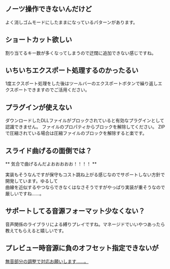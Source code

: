 ## ノーツ操作できないんだけど
よく消しゴムモードにしたままになっているパターンがあります。

## ショートカット欲しい
割り当てるキー数が多くなってしまうので迂闊に追加できない感じですね。

## いちいちエクスポート処理するのかったるい
1度エクスポート処理をした後はツールバーのエクスポートボタンで繰り返しエクスポートできますのでご活用ください。

## プラグインが使えない
ダウンロードしたDLLファイルがブロックされていると有効なプラグインとして認識できません。
ファイルのプロパティからブロックを解除してください。
ZIPで圧縮されている場合は圧縮ファイルのブロックを解除すると楽です。

## スライド曲げるの面倒では？
** 気合で曲げるんだよおおおおお！！！！ **

実装もそうなんですが保守もコスト跳ね上がる感じなのでサポートしない方針で開発しています。ゆるして  
曲線を近似するやつならできなくはなさそうですがやっぱり実装が重そうなので厳しいですね……。

## サポートしてる音源フォーマット少なくない？
音声関係のライブラリによる縛りプレイですね。マネージドでいいやつあったら教えてもらえると嬉しいです。

## プレビュー時音源に負のオフセット指定できないが
[無音部分の調整で対応お願いします……。](https://twitter.com/paralleltree/status/1042008922997972994)
